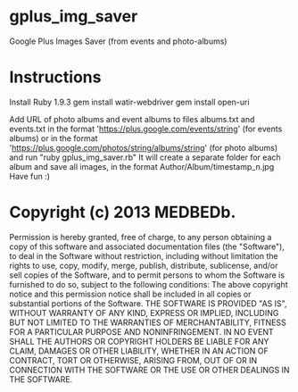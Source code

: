gplus_img_saver
===============

Google Plus Images Saver (from events and photo-albums)

Instructions
===============
Install Ruby 1.9.3
gem install watir-webdriver
gem install open-uri

Add URL of photo albums and event albums to files albums.txt and events.txt in the format 'https://plus.google.com/events/string' (for events albums) or in the format 'https://plus.google.com/photos/string/albums/string' (for photo albums) and run "ruby gplus_img_saver.rb"
It will create a separate folder for each album and save all images, in the format Author/Album/timestamp_n.jpg
Have fun :)

Copyright (c) 2013 MEDBEDb.
=========================
Permission is hereby granted, free of charge, to any person obtaining a copy of this software and associated documentation files (the "Software"), to deal in the Software without restriction, including without limitation the rights to use, copy, modify, merge, publish, distribute, sublicense, and/or sell copies of the Software, and to permit persons to whom the Software is furnished to do so, subject to the following conditions:
The above copyright notice and this permission notice shall be included in all copies or substantial portions of the Software.
THE SOFTWARE IS PROVIDED "AS IS", WITHOUT WARRANTY OF ANY KIND, EXPRESS OR IMPLIED, INCLUDING BUT NOT LIMITED TO THE WARRANTIES OF MERCHANTABILITY, FITNESS FOR A PARTICULAR PURPOSE AND NONINFRINGEMENT. IN NO EVENT SHALL THE AUTHORS OR COPYRIGHT HOLDERS BE LIABLE FOR ANY CLAIM, DAMAGES OR OTHER LIABILITY, WHETHER IN AN ACTION OF CONTRACT, TORT OR OTHERWISE, ARISING FROM, OUT OF OR IN CONNECTION WITH THE SOFTWARE OR THE USE OR OTHER DEALINGS IN THE SOFTWARE.
